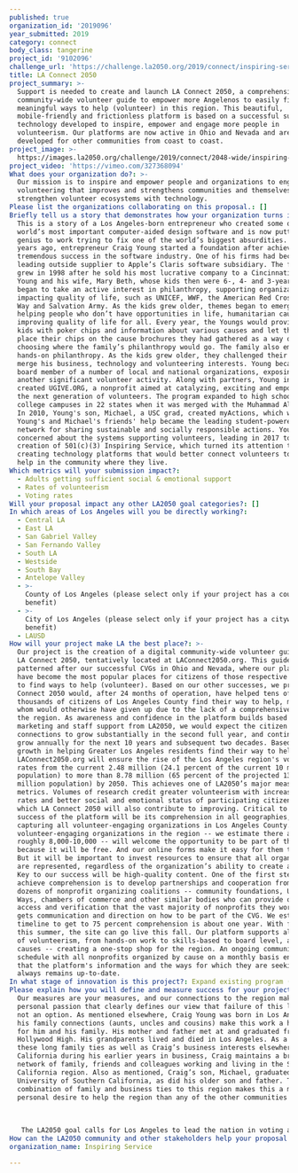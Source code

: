 ```yaml
---
published: true
organization_id: '2019096'
year_submitted: 2019
category: connect
body_class: tangerine
project_id: '9102096'
challenge_url: 'https://challenge.la2050.org/2019/connect/inspiring-service/'
title: LA Connect 2050
project_summary: >-
  Support is needed to create and launch LA Connect 2050, a comprehensive
  community-wide volunteer guide to empower more Angelenos to easily find their
  meaningful ways to help (volunteer) in this region. This beautiful,
  mobile-friendly and frictionless platform is based on a successful suite of
  technology developed to inspire, empower and engage more people in
  volunteerism. Our platforms are now active in Ohio and Nevada and are being
  developed for other communities from coast to coast.
project_image: >-
  https://images.la2050.org/challenge/2019/connect/2048-wide/inspiring-service.jpg
project_video: 'https://vimeo.com/327368094'
What does your organization do?: >-
  Our mission is to inspire and empower people and organizations to engage in
  volunteering that improves and strengthens communities and themselves. We
  strengthen volunteer ecosystems with technology.
Please list the organizations collaborating on this proposal.: []
Briefly tell us a story that demonstrates how your organization turns inspiration into impact.: >-
  This is a story of a Los Angeles-born entrepreneur who created some of the
  world’s most important computer-aided design software and is now putting that
  genius to work trying to fix one of the world’s biggest absurdities. Nearly 25
  years ago, entrepreneur Craig Young started a foundation after achieving
  tremendous success in the software industry. One of his firms had become the
  leading outside supplier to Apple’s Claris software subsidiary. The foundation
  grew in 1998 after he sold his most lucrative company to a Cincinnati firm.
  Young and his wife, Mary Beth, whose kids then were 6-, 4- and 3-years-old,
  began to take an active interest in philanthropy, supporting organizations
  impacting quality of life, such as UNICEF, WWF, the American Red Cross, United
  Way and Salvation Army. As the kids grew older, themes began to emerge --
  helping people who don’t have opportunities in life, humanitarian causes and
  improving quality of life for all. Every year, the Youngs would provide their
  kids with poker chips and information about various causes and let the kids
  place their chips on the cause brochures they had gathered as a way of
  choosing where the family’s philanthropy would go. The family also embarked on
  hands-on philanthropy. As the kids grew older, they challenged their dad to
  merge his business, technology and volunteering interests. Young became a
  board member of a number of local and national organizations, exposing him to
  another significant volunteer activity. Along with partners, Young in 2007
  created UGIVE.ORG, a nonprofit aimed at catalyzing, exciting and empowering
  the next generation of volunteers. The program expanded to high school and
  college campuses in 22 states when it was merged with the Muhammad Ali Center.
  In 2010, Young's son, Michael, a USC grad, created myActions, which with
  Young's and Michael's friends' help became the leading student-powered college
  network for sharing sustainable and socially responsible actions. Young became
  concerned about the systems supporting volunteers, leading in 2017 to the
  creation of 501(c)(3) Inspiring Service, which turned its attention to
  creating technology platforms that would better connect volunteers to ways to
  help in the community where they live.
Which metrics will your submission impact?:
  - Adults getting sufficient social & emotional support
  - Rates of volunteerism
  - Voting rates
Will your proposal impact any other LA2050 goal categories?: []
In which areas of Los Angeles will you be directly working?:
  - Central LA
  - East LA
  - San Gabriel Valley
  - San Fernando Valley
  - South LA
  - Westside
  - South Bay
  - Antelope Valley
  - >-
    County of Los Angeles (please select only if your project has a countywide
    benefit)
  - >-
    City of Los Angeles (please select only if your project has a citywide
    benefit)
  - LAUSD
How will your project make LA the best place?: >-
  Our project is the creation of a digital community-wide volunteer guide (CVG),
  LA Connect 2050, tentatively located at LAConnect2050.org. This guide will be
  patterned after our successful CVGs in Ohio and Nevada, where our platforms
  have become the most popular places for citizens of those respective regions
  to find ways to help (volunteer). Based on our other successes, we project LA
  Connect 2050 would, after 24 months of operation, have helped tens of
  thousands of citizens of Los Angeles County find their way to help, many of
  whom would otherwise have given up due to the lack of a comprehensive guide in
  the region. As awareness and confidence in the platform builds based on
  marketing and staff support from LA2050, we would expect the citizen
  connections to grow substantially in the second full year, and continue to
  grow annually for the next 10 years and subsequent two decades. Based on this
  growth in helping Greater Los Angeles residents find their way to help,
  LAConnect2050.org will ensure the rise of the Los Angeles region's volunteer
  rates from the current 2.48 million (24.1 percent of the current 10 million+
  population) to more than 8.78 million (65 percent of the projected 13.5
  million population) by 2050. This achieves one of LA2050’s major measurable
  metrics. Volumes of research credit greater volunteerism with increased voting
  rates and better social and emotional status of participating citizens, for
  which LA Connect 2050 will also contribute to improving. Critical to the
  success of the platform will be its comprehension in all geographies,
  capturing all volunteer-engaging organizations in Los Angeles County. Most
  volunteer-engaging organizations in the region -- we estimate there are
  roughly 8,000-10,000 -- will welcome the opportunity to be part of the guide
  because it will be free. And our online forms make it easy for them to do so.
  But it will be important to invest resources to ensure that all organizations
  are represented, regardless of the organization’s ability to create a profile.
  Key to our success will be high-quality content. One of the first steps to
  achieve comprehension is to develop partnerships and cooperation from the
  dozens of nonprofit organizing coalitions -- community foundations, United
  Ways, chambers of commerce and other similar bodies who can provide quick
  access and verification that the vast majority of nonprofits they work with
  gets communication and direction on how to be part of the CVG. We estimate the
  timeline to get to 75 percent comprehension is about one year. With funding
  this summer, the site can go live this fall. Our platform supports all aspects
  of volunteerism, from hands-on work to skills-based to board level, across all
  causes -- creating a one-stop shop for the region. An ongoing communication
  schedule with all nonprofits organized by cause on a monthly basis ensures
  that the platform's information and the ways for which they are seeking help
  always remains up-to-date.
In what stage of innovation is this project?: Expand existing program (expanding and continuing ongoing successful projects)
Please explain how you will define and measure success for your project.: >-
  Our measures are your measures, and our connections to the region make this a
  personal passion that clearly defines our view that failure of this launch is
  not an option. As mentioned elsewhere, Craig Young was born in Los Angeles and
  his family connections (aunts, uncles and cousins) make this work a homecoming
  for him and his family. His mother and father met at and graduated from
  Hollywood High. His grandparents lived and died in Los Angeles. As a result of
  these long family ties as well as Craig’s business interests elsewhere in
  California during his earlier years in business, Craig maintains a broad
  network of family, friends and colleagues working and living in the Southern
  California region. Also as mentioned, Craig’s son, Michael, graduated from the
  University of Southern California, as did his older son and father. The
  combination of family and business ties to this region makes this a more
  personal desire to help the region than any of the other communities we serve.
   
   
   
   The LA2050 goal calls for Los Angeles to lead the nation in voting and volunteerism rates. Research demonstrates strong ties between increased volunteerism and increased voter rates, so we see ourselves helping with voting rates as well as our core goal of helping to get 60 percent of Greater Los Angeles residents volunteering vs. 24.1 percent now. Our most defining metric is when a potential volunteer contacts an organization, a unit of a measure we call a referral. We actively monitor referrals to identify trends, monitor site usage and evaluate the effectiveness of our marketing campaigns. We can even tell when the organizations who receive our referrals aren’t responding, another factor in volunteer fatigue we hope to alleviate. Significant growth in referrals along with implementing change management in the way nonprofits engage volunteers will be the key drivers behind defining success as we move forward.
How can the LA2050 community and other stakeholders help your proposal succeed?: []
organization_name: Inspiring Service

---
```

